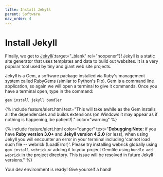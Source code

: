 ```yaml
---
title: Install Jekyll
parent: Software
nav_order: 4
---
```


# Install Jekyll

Finally, we get to [Jekyll](https://jekyllrb.com/){:target="_blank" rel="noopener"}!
Jekyll is a static site generator that uses templates and data to build out websites. 
It is a very popular tool used by tiny and giant web site projects. 

Jekyll is a Gem, a software package installed via Ruby's management system called RubyGems (similar to Python's Pip). 
Gem is a command line application, so again we will open a terminal to give it commands.
Once you have a terminal open, type in the command:

`gem install jekyll bundler`

{% include feature/alert.html text="This will take awhile as the Gem installs all the dependencies and builds extensions (on Windows it may appear as if nothing is happening, be patient!)." color="warning" %}

{% include feature/alert.html color="danger" text="**Debugging Note:** if you have **Ruby version 3.0+** and **Jekyll version 4.2.0** (or less), when using Jekyll you will encounter an error in your terminal including 'cannot load such file -- webrick (LoadError)'.
Please try installing webrick globally using `gem install webrick` *or* adding it to your project Gemfile using `bundle add webrick` in the project directory.
This issue will be resolved in future Jekyll versions." %}

Your dev environment is ready! Give yourself a hand!
